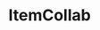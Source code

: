 # ItemCollab

<div id="gallery"></div>
<script>
  async function fetchImages() {
    const response = await fetch('https://api.github.com/repos/MilesFarber/ItemCollab/contents/items');
    const data = await response.json();
    const pngFiles = data.filter(file => file.name.endsWith('.png'));
    const gallery = document.getElementById('gallery');
    pngFiles.forEach(file => {
      const img = new Image();
      img.onload = function() {
        console.log('Checking if image is 16x16');
        if(img.width === 16 && img.height === 16) {
          console.log(file.name + ' is 16x16');
          gallery.appendChild(img);
        } else {
          console.log(file.name + ' is not 16x16');
        }
      };
      img.src = file.download_url;
      img.alt = file.name;
    });
  }
  window.onload = fetchImages;
</script>
